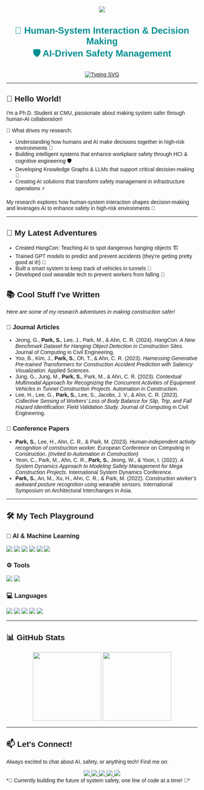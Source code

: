 <div align="center">
<img src="https://capsule-render.vercel.app/api?type=waving&color=000000&height=180&section=header&text=Senongeun Park&fontSize=45&fontColor=FDB515&fontAlign=50&fontAlignY=30&font=Roboto&desc=Sen&descAlign=50&descAlignY=50" />

<style>
  @import url('https://fonts.googleapis.com/css2?family=Montserrat:wght@400;700&display=swap');

  body, h1, h2, h3, h4, h5, h6, p, div {
    font-family: 'Montserrat', sans-serif !important;
  }
</style>

<div align="center">
  <h3 style="color: #008F91; font-size: 24px; text-align: center;">
    🚀 Human-System Interaction & Decision Making <br /> 🛡️ AI-Driven Safety Management
  </h3>
</div>


[![Typing SVG](https://readme-typing-svg.demolab.com?font=Montserrat&weight=500&size=30&pause=1000&color=008F91&center=true&vCenter=true&random=true&width=800&height=70&lines=Hi+there!+👋+I'm+Seongeun+Park;Human-AI+Collaboration+for+Safety+🤝;Smart+Systems+for+Better+Decisions+⚡;Knowledge+Graphs+%2B+LLMs+for+Safety+🛡️;Making+High-Risk+Systems+Safer+🚀)](https://git.io/typing-svg)



</div>


---

## 👋 Hello World!

I'm a Ph.D. Student at CMU, passionate about making system safer through human-AI collaboration! 

🎯 What drives my research:
- Understanding how humans and AI make decisions together in high-risk environments 🤝
- Building intelligent systems that enhance workplace safety through HCI & cognitive engineering 🛡️
- Developing Knowledge Graphs & LLMs that support critical decision-making 🧩
- Creating AI solutions that transform safety management in infrastructure operations ⚡

My research explores how human-system interaction shapes decision-making and leverages AI to enhance safety in high-risk environments 🚀

---

## 🚀 My Latest Adventures
- Created HangCon: Teaching AI to spot dangerous hanging objects 🏗️
- Trained GPT models to predict and prevent accidents (they're getting pretty good at it!) 🔮
- Built a smart system to keep track of vehicles in tunnels 🚛
- Developed cool wearable tech to prevent workers from falling 🦺

## 📚 Cool Stuff I've Written  
*Here are some of my research adventures in making construction safer!*

### **📖 Journal Articles**  
- Jeong, G., **Park, S.**, Lee, J., Park, M., & Ahn, C. R. (2024). *HangCon: A New Benchmark Dataset for Hanging Object Detection in Construction Sites.* Journal of Computing in Civil Engineering.  
- Yoo, B., Kim, J., **Park, S.**, Oh, T., & Ahn, C. R. (2023). *Harnessing Generative Pre-trained Transformers for Construction Accident Prediction with Saliency Visualization.* Applied Sciences.  
- Jung, G., Jung, M., **Park, S.**, Park, M., & Ahn, C. R. (2023). *Contextual Multimodal Approach for Recognizing the Concurrent Activities of Equipment Vehicles in Tunnel Construction Projects.* Automation in Construction.  
- Lee, H., Lee, G., **Park, S.**, Lee, S., Jacobs, J. V., & Ahn, C. R. (2023). *Collective Sensing of Workers’ Loss of Body Balance for Slip, Trip, and Fall Hazard Identification: Field Validation Study.* Journal of Computing in Civil Engineering.  

### **🎤 Conference Papers**  
- **Park, S.**, Lee, H., Ahn, C. R., & Park, M. (2023). *Human-independent activity recognition of construction worker.* European Conference on Computing in Construction. *(Invited to Automation in Construction)*  
- Yeon, C., Park, M., Ahn, C. R., **Park, S.**, Jeong, W., & Yoon, I. (2022). *A System Dynamics Approach to Modeling Safety Management for Mega Construction Projects.* International System Dynamics Conference.  
- **Park, S.**, An, M., Xu, H., Ahn, C. R., & Park, M. (2022). *Construction worker’s awkward posture recognition using wearable sensors.* International Symposium on Architectural Interchanges in Asia.  

---
## 🛠️ My Tech Playground

### 🤖 AI & Machine Learning  
<div align="left">
  <img src="https://img.shields.io/badge/Activity%20Recognition-00599C?style=for-the-badge&logo=sensory&logoColor=white"/>
  <img src="https://img.shields.io/badge/Object%20Detection-FF6F00?style=for-the-badge&logo=opencv&logoColor=white"/>
  <img src="https://img.shields.io/badge/Pose%20Estimation-8A2BE2?style=for-the-badge&logo=computer-vision&logoColor=white"/>
  <img src="https://img.shields.io/badge/Retrieval--Augmented%20Generation-008CC1?style=for-the-badge&logo=openai&logoColor=white"/>
  <img src="https://img.shields.io/badge/Knowledge%20Graph-FFD700?style=for-the-badge&logo=neo4j&logoColor=white"/>
  <img src="https://img.shields.io/badge/Statistical%20%26%20Causal%20Analysis-DAA520?style=for-the-badge&logo=analytics&logoColor=white"/>
</div>

### ⚙️ Tools  
<div align="left">
  <img src="https://img.shields.io/badge/Neo4j-008CC1?style=for-the-badge&logo=Neo4j&logoColor=white"/>
  <img src="https://img.shields.io/badge/Git-F05032?style=for-the-badge&logo=Git&logoColor=white"/>
</div>

### 💻 Languages  
<div align="left">
  <img src="https://img.shields.io/badge/Python-3776AB?style=for-the-badge&logo=Python&logoColor=white"/>
  <img src="https://img.shields.io/badge/JavaScript-F7DF1E?style=for-the-badge&logo=JavaScript&logoColor=white"/>
  <img src="https://img.shields.io/badge/C++-00599C?style=for-the-badge&logo=C%2B%2B&logoColor=white"/>
  <img src="https://img.shields.io/badge/R-276DC3?style=for-the-badge&logo=R&logoColor=white"/>
  <img src="https://img.shields.io/badge/SQL-4479A1?style=for-the-badge&logo=database&logoColor=white"/>
</div>

---

## 📊 GitHub Stats  
<div align="center">
  <img height="180em" src="https://github-readme-streak-stats.herokuapp.com/?user=separk-1&theme=ayu-mirage"/>
  <img height="180em" src="https://github-readme-stats.vercel.app/api/top-langs/?username=separk-1&layout=compact&theme=ayu-mirage"/>
</div>

---

## 📫 Let's Connect! 
Always excited to chat about AI, safety, or anything tech! Find me on:

<div align="center">
  <a href="mailto:seongeup@andrew.cmu.edu">
    <img src="https://img.shields.io/badge/Email-EA4335?style=for-the-badge&logo=gmail&logoColor=white"/>
  </a>
  <a href="https://github.com/separk-1">
    <img src="https://img.shields.io/badge/Github-181717?style=for-the-badge&logo=github&logoColor=white"/>
  </a>
  <a href="https://www.linkedin.com/in/separk111/">
    <img src="https://img.shields.io/badge/LinkedIn-0077B5?style=for-the-badge&logo=linkedin&logoColor=white"/> </a>
  </a>
  <a href="https://scholar.google.com/citations?user=G1eiHDcAAAAJ&hl=ko">
    <img src="https://img.shields.io/badge/Google%20Scholar-4285F4?style=for-the-badge&logo=googlescholar&logoColor=white"/>
  </a>
  <a href="https://separk-1.github.io">
    <img src="https://img.shields.io/badge/Website-FF9800?style=for-the-badge&logo=googlechrome&logoColor=white"/>
  </a>
</div>

</div>
*🚧 Currently building the future of system safety, one line of code at a time! 🌟*
